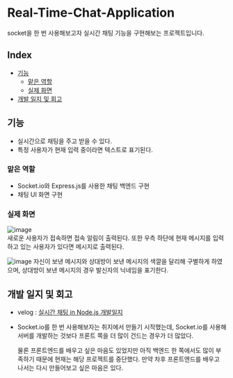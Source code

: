 # Real-Time-Chat-Application

socket을 한 번 사용해보고자 실시간 채팅 기능을 구현해보는 프로젝트입니다.  

## Index
- [기능](#기능)
  - [맡은 역할](#맡은-역할)
  - [실제 화면](#실제-화면)
- [개발 일지 및 회고](#개발-일지-및-회고)

## 기능
- 실시간으로 채팅을 주고 받을 수 있다.
- 특정 사용자가 현재 입력 중이라면 텍스트로 표기된다.

### 맡은 역할
  - Socket.io와 Express.js를 사용한 채팅 백엔드 구현
  - 채팅 UI 화면 구현

### 실제 화면
![image](https://user-images.githubusercontent.com/51042546/115130207-955d7c80-a028-11eb-9c60-a6c6839f010c.png)  
새로운 사용자가 접속하면 접속 알림이 출력된다. 또한 우측 하단에 현재 메시지를 입력하고 있는 사용자가 있다면 메시지로 출력된다.  
  
![image](https://user-images.githubusercontent.com/51042546/115130239-e66d7080-a028-11eb-8d8e-3ac22e978815.png)
자신이 보낸 메시지와 상대방이 보낸 메시지의 색깔을 달리해 구별하게 하였으며, 상대방이 보낸 메시지의 경우 발신자의 닉네임을 표기한다.

## 개발 일지 및 회고

- velog : <a href="https://velog.io/@shin0805/series/JobITs-%ED%9A%8C%EA%B3%A0%EB%A1%9D" target="_blank">실시간 채팅 in Node.js 개발일지</a>
  
- Socket.io를 한 번 사용해보자는 취지에서 만들기 시작했는데, Socket.io를 사용해 서버를 개발하는 것보다 프론트 쪽을 더 많이 건드는 경우가 더 많았다.  
  
  물론 프론트엔드를 배우고 싶은 마음도 있었지만 아직 백엔드 한 쪽에서도 많이 부족하기 때문에 현재는 해당 프로젝트를 중단했다. 만약 차후 프론트엔드를 배우고 나서는 다시 만들어보고 싶은 마음은 있다.